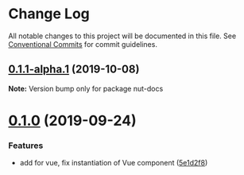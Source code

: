 # Change Log

All notable changes to this project will be documented in this file.
See [Conventional Commits](https://conventionalcommits.org) for commit guidelines.

## [0.1.1-alpha.1](https://github.com/fengzilong/nut/compare/nut-docs@0.1.1-alpha.0...nut-docs@0.1.1-alpha.1) (2019-10-08)

**Note:** Version bump only for package nut-docs





# [0.1.0](https://github.com/fengzilong/nut/compare/nut-docs@0.0.4...nut-docs@0.1.0) (2019-09-24)


### Features

* add  for vue, fix instantiation of Vue component ([5e1d2f8](https://github.com/fengzilong/nut/commit/5e1d2f8))
